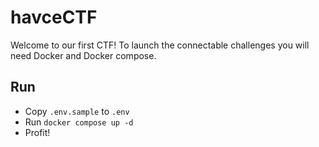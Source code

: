 # havceCTF
Welcome to our first CTF! To launch the connectable challenges you will need Docker and Docker compose.

## Run
* Copy `.env.sample` to `.env`
* Run `docker compose up -d`
* Profit!